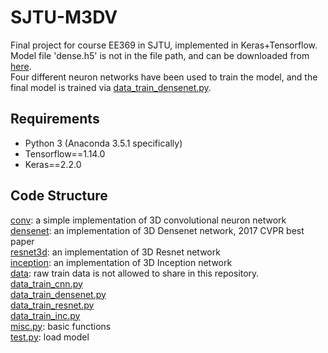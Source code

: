 # SJTU-M3DV
Final project for course EE369 in SJTU, implemented in Keras+Tensorflow.<br />
Model file 'dense.h5' is not in the file path, and can be downloaded from [here](https://drive.google.com/open?id=1dGDvLPLX4haEq3ofeltP8ZARuycZI-PL).<br />
Four different neuron networks have been used to train the model, and the final model is trained via [data_train_densenet.py](https://github.com/wygsjtu/SJTU-M3DV/blob/master/data_train_densenet.py).<br />
## Requirements
- Python 3 (Anaconda 3.5.1 specifically)
- Tensorflow==1.14.0
- Keras==2.2.0
## Code Structure
[conv](https://github.com/wygsjtu/SJTU-M3DV/blob/master/conv): a simple implementation of 3D convolutional neuron network<br />
[densenet](https://github.com/wygsjtu/SJTU-M3DV/blob/master/densenet): an implementation of 3D Densenet network, 2017 CVPR best paper<br />
[resnet3d](https://github.com/wygsjtu/SJTU-M3DV/blob/master/resnet3d): an implementation of 3D Resnet network<br />
[inception](https://github.com/wygsjtu/SJTU-M3DV/blob/master/inception): an implementation of 3D Inception network<br />
[data](https://github.com/wygsjtu/SJTU-M3DV/blob/master/data): raw train data is not allowed to share in this repository.<br />
[data_train_cnn.py](https://github.com/wygsjtu/SJTU-M3DV/blob/master/data_train_cnn.py)<br />
[data_train_densenet.py](https://github.com/wygsjtu/SJTU-M3DV/blob/master/data_train_densenet.py)<br />
[data_train_resnet.py](https://github.com/wygsjtu/SJTU-M3DV/blob/master/data_train_resnet.py)<br />
[data_train_inc.py](https://github.com/wygsjtu/SJTU-M3DV/blob/master/data_train_inc.py)<br />
[misc.py](https://github.com/wygsjtu/SJTU-M3DV/blob/master/misc.py): basic functions<br />
[test.py](https://github.com/wygsjtu/SJTU-M3DV/blob/master/test.py): load model<br />

